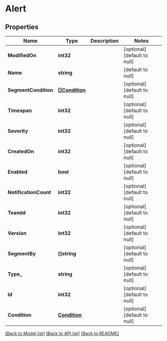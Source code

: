 # Alert

## Properties
Name | Type | Description | Notes
------------ | ------------- | ------------- | -------------
**ModifiedOn** | **int32** |  | [optional] [default to null]
**Name** | **string** |  | [default to null]
**SegmentCondition** | [**[]Condition**](Condition.md) |  | [optional] [default to null]
**Timespan** | **int32** |  | [optional] [default to null]
**Severity** | **int32** |  | [optional] [default to null]
**CreatedOn** | **int32** |  | [optional] [default to null]
**Enabled** | **bool** |  | [optional] [default to null]
**NotificationCount** | **int32** |  | [optional] [default to null]
**TeamId** | **int32** |  | [optional] [default to null]
**Version** | **int32** |  | [optional] [default to null]
**SegmentBy** | **[]string** |  | [optional] [default to null]
**Type_** | **string** |  | [optional] [default to null]
**Id** | **int32** |  | [optional] [default to null]
**Condition** | [**Condition**](Condition.md) |  | [optional] [default to null]

[[Back to Model list]](../README.md#documentation-for-models) [[Back to API list]](../README.md#documentation-for-api-endpoints) [[Back to README]](../README.md)


